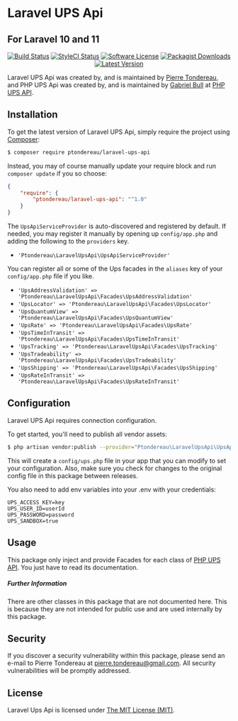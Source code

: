 Laravel UPS Api
=================

## For Laravel 10 and 11

<p align="center">
<a href="https://github.com/ptondereau/Laravel-UPS-Api/actions?query=workflow%3ATests"><img src="https://img.shields.io/github/workflow/status/ptondereau/Laravel-UPS-Api/Tests?label=Tests&style=flat-square" alt="Build Status"/></a>
<a href="https://github.styleci.io/repos/54156171"><img src="https://github.styleci.io/repos/54156171/shield" alt="StyleCI Status"/></a>
<a href="LICENSE"><img src="https://img.shields.io/badge/license-MIT-brightgreen?style=flat-square" alt="Software License"/></a>
<a href="https://packagist.org/packages/ptondereau/laravel-ups-api"><img src="https://img.shields.io/packagist/dt/ptondereau/laravel-ups-api?style=flat-square" alt="Packagist Downloads"/></a>
<a href="https://github.com/ptondereau/Laravel-UPS-Api/releases"><img src="https://img.shields.io/github/release/ptondereau/Laravel-UPS-Api?style=flat-square" alt="Latest Version"/></a>
</p>

Laravel UPS Api was created by, and is maintained by [Pierre Tondereau](https://github.com/ptondereau), and PHP UPS Api was created by, and is maintained by [Gabriel Bull](https://github.com/gabrielbull) at [PHP UPS API](https://github.com/gabrielbull/php-ups-api).

## Installation

To get the latest version of Laravel UPS Api, simply require the project using [Composer](https://getcomposer.org):

```bash
$ composer require ptondereau/laravel-ups-api
```

Instead, you may of course manually update your require block and run `composer update` if you so choose:

```json
{
    "require": {
        "ptondereau/laravel-ups-api": "^1.0"
    }
}
```
The `UpsApiServiceProvider` is auto-discovered and registered by default. If needed, you may register it manually by opening up `config/app.php` and adding the following to the `providers` key.

* `'Ptondereau\LaravelUpsApi\UpsApiServiceProvider'`

You can register all or some of the Ups facades in the `aliases` key of your `config/app.php` file if you like.

* `'UpsAddressValidation' => 'Ptondereau\LaravelUpsApi\Facades\UpsAddressValidation'`
* `'UpsLocator' => 'Ptondereau\LaravelUpsApi\Facades\UpsLocator'`
* `'UpsQuantumView' => 'Ptondereau\LaravelUpsApi\Facades\UpsQuantumView'`
* `'UpsRate' => 'Ptondereau\LaravelUpsApi\Facades\UpsRate'`
* `'UpsTimeInTransit' => 'Ptondereau\LaravelUpsApi\Facades\UpsTimeInTransit'`
* `'UpsTracking' => 'Ptondereau\LaravelUpsApi\Facades\UpsTracking'`
* `'UpsTradeability' => 'Ptondereau\LaravelUpsApi\Facades\UpsTradeability'`
* `'UpsShipping' => 'Ptondereau\LaravelUpsApi\Facades\UpsShipping'`
* `'UpsRateInTransit' => 'Ptondereau\LaravelUpsApi\Facades\UpsRateInTransit'`



## Configuration

Laravel UPS Api requires connection configuration.

To get started, you'll need to publish all vendor assets:

```bash
$ php artisan vendor:publish --provider="Ptondereau\LaravelUpsApi\UpsApiServiceProvider"
```

This will create a `config/ups.php` file in your app that you can modify to set your configuration. Also, make sure you check for changes to the original config file in this package between releases.

You also need to add env variables into your .env with your credentials:

```text
UPS_ACCESS_KEY=key
UPS_USER_ID=userId
UPS_PASSWORD=password
UPS_SANDBOX=true
```

## Usage

This package only inject and provide Facades for each class of [PHP UPS API](https://github.com/gabrielbull/php-ups-api).
You just have to read its documentation.


##### Further Information

There are other classes in this package that are not documented here. This is because they are not intended for public use and are used internally by this package.


## Security

If you discover a security vulnerability within this package, please send an e-mail to Pierre Tondereau at pierre.tondereau@gmail.com. All security vulnerabilities will be promptly addressed.


## License

Laravel Ups Api is licensed under [The MIT License (MIT)](LICENSE).
